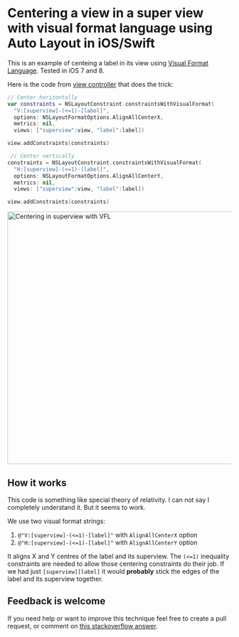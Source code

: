 # Centering a view in a super view with visual format language using Auto Layout in iOS/Swift

This is an example of centeing a label in its view using [Visual Format Language](https://developer.apple.com/library/ios/documentation/UserExperience/Conceptual/AutolayoutPG/VisualFormatLanguage/VisualFormatLanguage.html). Tested in iOS 7 and 8.

Here is the code from [view controller](https://github.com/evgenyneu/center-vfl/blob/master/CenteringWithVFL/ViewController.swift) that does the trick:

```Swift
// Center horizontally
var constraints = NSLayoutConstraint.constraintsWithVisualFormat(
  "V:[superview]-(<=1)-[label]",
  options: NSLayoutFormatOptions.AlignAllCenterX,
  metrics: nil,
  views: ["superview":view, "label":label])

view.addConstraints(constraints)

 // Center vertically
constraints = NSLayoutConstraint.constraintsWithVisualFormat(
  "H:[superview]-(<=1)-[label]",
  options: NSLayoutFormatOptions.AlignAllCenterY,
  metrics: nil,
  views: ["superview":view, "label":label])

view.addConstraints(constraints)
```
    

<img src='https://raw.github.com/evgenyneu/center-vfl/master/centering_with_vfl.png' width='568' alt='Centering in superview with VFL'>


## How it works

This code is something like special theory of relativity. I can not say I completely understand it. But it seems to work.

We use two visual format strings:

1. `@"V:[superview]-(<=1)-[label]"` with `AlignAllCenterX` option
1. `@"H:[superview]-(<=1)-[label]"` with `AlignAllCenterY` option

It aligns X and Y centres of the label and its superview. The `(<=1)` inequality constraints are needed to allow those centering constraints do their job. If we had just `[superview][label]` it would **probably** stick the edges of the label and its superview together.

## Feedback is welcome

If you need help or want to improve this technique feel free to create a pull request, or comment on [this stackoverflow answer](http://stackoverflow.com/a/14917695/297131).
